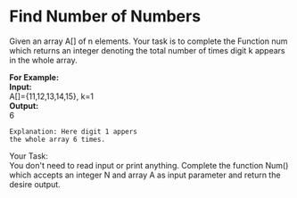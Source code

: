 # Find Number of Numbers 

Given an array A[]  of n elements. Your task is to complete the Function num which returns an integer denoting the total number of times digit k appears in the whole array.

**For Example:**<br>
**Input:**<br>
A[]={11,12,13,14,15}, k=1<br>
**Output:**<br>
6
```
Explanation: Here digit 1 appers 
the whole array 6 times.
```
Your Task:<br>
You don't need to read input or print anything. Complete the function Num() which accepts an integer N and array A as input parameter and return the desire output.
